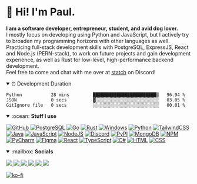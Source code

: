 # :wave: Hi! I'm Paul.
**I am a software developer, entrepreneur, student, and avid dog lover.**<br>
I mostly focus on developing using Python and JavaScript, but I actively try to broaden my programming horizons with other languages as well.
Practicing full-stack development skills with PostgreSQL, ExpressJS, React and Node.js (PERN-stack), to work on future projects and gain development experience, as well as Rust for low-level, high-performance backend development.<br>
Feel free to come and chat with me over at [statch](https://discord.gg/3e5fwpA) on Discord!

<details open>
<summary>
⏰ Development Duration
</summary>
<p>

<!--START_SECTION:waka-->

```text
Python           28 mins         ████████████████████████▒   96.94 %
JSON             0 secs          ▓░░░░░░░░░░░░░░░░░░░░░░░░   03.05 %
GitIgnore file   0 secs          ░░░░░░░░░░░░░░░░░░░░░░░░░   00.01 %
```

<!--END_SECTION:waka-->

</p>
</details>

<details open>
<summary>:ocean: <b>Stuff I use</b></summary>
<p>
  
[![GitHub](https://img.shields.io/badge/GitHub-181717?style=for-the-badge&logo=GitHub&logoColor=white)]()
[![PostgreSQL](https://img.shields.io/badge/PostgreSQL-336791?style=for-the-badge&logo=PostgreSQL&logoColor=white)]()
[![Go](https://img.shields.io/badge/Golang-00A7D0?style=for-the-badge&logo=go&logoColor=white)]()
[![Rust](https://img.shields.io/badge/Rust-D73824?style=for-the-badge&logo=rust&logoColor=white)]()
[![Windows](https://img.shields.io/badge/Windows-0078D6?style=for-the-badge&logo=Windows&logoColor=white)]()
[![Python](https://img.shields.io/badge/Python-3776AB?style=for-the-badge&logo=python&logoColor=white)]()
[![TailwindCSS](https://img.shields.io/badge/TailwindCSS-38B2AC?style=for-the-badge&logo=Tailwind%20CSS&logoColor=white)]()
[![Java](https://img.shields.io/badge/java-%23ED8B00.svg?&style=for-the-badge&logo=java&logoColor=white)]()
[![JavaScript](https://img.shields.io/badge/JavaScript-D8C31A?style=for-the-badge&logo=javascript&logoColor=white)]()
[![NodeJS](https://img.shields.io/badge/NodeJS-529f44?style=for-the-badge&logo=node.js&logoColor=white)]()
[![Discord](https://img.shields.io/badge/Discord-7289DA?style=for-the-badge&logo=Discord&logoColor=white)]() 
[![PyPI](https://img.shields.io/badge/PyPI-3775A9?style=for-the-badge&logo=PyPI&logoColor=white)]()
[![MongoDB](https://img.shields.io/badge/MongoDB-%234ea94b.svg?&style=for-the-badge&logo=mongodb&logoColor=white)]()
[![NPM](https://img.shields.io/badge/NPM-CB3837?style=for-the-badge&logo=NPM&logoColor=white)]()
[![PyCharm](https://img.shields.io/badge/PyCharm-ebe534?style=for-the-badge&logo=pycharm&logoColor=black)]()
[![Figma](https://img.shields.io/badge/Figma-F24E1E?style=for-the-badge&logo=Figma&logoColor=white)]()
[![React](https://img.shields.io/badge/React-1E1E1E?style=for-the-badge&logo=react&logoColor=5DD1F5)]()
[![TypeScript](https://img.shields.io/badge/Typescript-2f74c0?style=for-the-badge&logo=TypeScript&logoColor=white)]()
[![C#](https://img.shields.io/badge/c%23%20-%23239120.svg?&style=for-the-badge&logo=c-sharp&logoColor=whit)]()
[![HTML](https://img.shields.io/badge/HTML-E34F26?style=for-the-badge&logo=html5&logoColor=white)]()
[![CSS](https://img.shields.io/badge/CSS-1572B6?style=for-the-badge&logo=css3&logoColor=white)]()
</p>
</details>

<details open>
<summary>:mailbox: <b>Socials</b></summary>
<p>

<a href="mailto:hello@wulf.codes" target="_blank">
  <img src="https://img.shields.io/badge/Email-D14836?style=for-the-badge&logo=Gmail&logoColor=white" />
</a>
<a href="https://discord.gg/3e5fwpA" target="_blank">
  <img src="https://img.shields.io/badge/DISCORD-7289DA?style=for-the-badge&logo=discord&logoColor=white" />
</a>
<a href="https://twitter.com/itsmewulf" target="_blank">
  <img src="https://img.shields.io/badge/TWITTER-1DA1F2?style=for-the-badge&logo=twitter&logoColor=white" />
</a>
<a href="https://reddit.com/u/itsmewulf" target="_blank">
  <img src="https://img.shields.io/badge/Reddit-FF4500?logo=reddit&logoColor=ffffff&style=for-the-badge" />
</a>
<a href="https://keybase.io/itswulf" target="_blank">
  <img src="https://img.shields.io/badge/Keybase-319bf7?logo=keybase&logoColor=ffffff&style=for-the-badge" />
</a>
 <a href="https://mastodon.social/@wulfx" rel="me" target="_blank">
  <img src="https://img.shields.io/badge/Mastodon-6364ff?logo=mastodon&logoColor=ffffff&style=for-the-badge" />
</a>
</p>
  
[![ko-fi](https://ko-fi.com/img/githubbutton_sm.svg)](https://ko-fi.com/wulf_)
